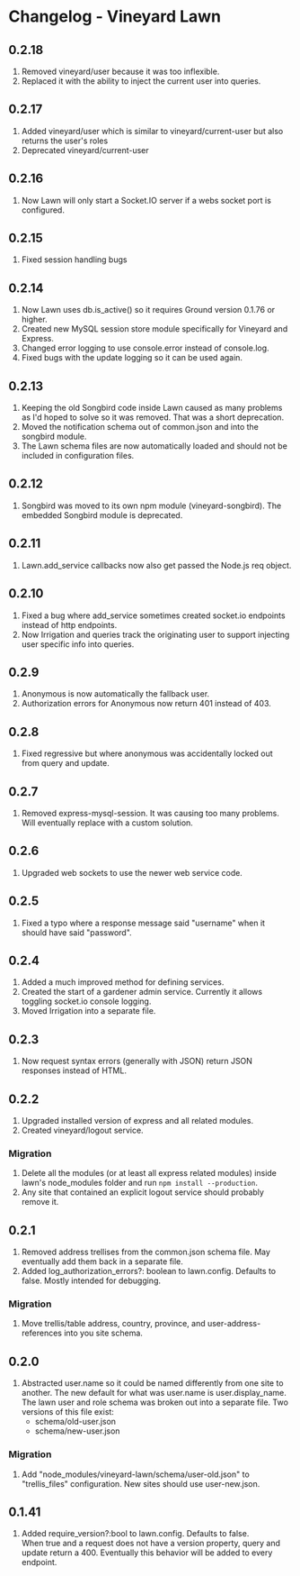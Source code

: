 # Changelog - Vineyard Lawn #

## 0.2.18 ##
1. Removed vineyard/user because it was too inflexible.
2. Replaced it with the ability to inject the current user into queries.

## 0.2.17 ##
1. Added vineyard/user which is similar to vineyard/current-user but also returns the user's roles 
2. Deprecated vineyard/current-user

## 0.2.16 ##
1. Now Lawn will only start a Socket.IO server if a webs socket port is configured.

## 0.2.15 ##
1. Fixed session handling bugs

## 0.2.14 ##
1. Now Lawn uses db.is_active() so it requires Ground version 0.1.76 or higher.
2. Created new MySQL session store module specifically for Vineyard and Express.
3. Changed error logging to use console.error instead of console.log.
4. Fixed bugs with the update logging so it can be used again.

## 0.2.13 ##
1. Keeping the old Songbird code inside Lawn caused as many problems as I'd hoped to solve so it was removed.
   That was a short deprecation.
2. Moved the notification schema out of common.json and into the songbird module.
3. The Lawn schema files are now automatically loaded and should not be included in configuration files.

## 0.2.12 ##
1. Songbird was moved to its own npm module (vineyard-songbird).  The embedded Songbird module is deprecated.

## 0.2.11 ##
1. Lawn.add_service callbacks now also get passed the Node.js req object.

## 0.2.10 ##
1. Fixed a bug where add_service sometimes created socket.io endpoints instead of http endpoints.
2. Now Irrigation and queries track the originating user to support injecting user specific info into queries.

## 0.2.9 ##
1. Anonymous is now automatically the fallback user.
2. Authorization errors for Anonymous now return 401 instead of 403.

## 0.2.8 ##
1. Fixed regressive but where anonymous was accidentally locked out from query and update.

## 0.2.7 ##
1. Removed express-mysql-session.  It was causing too many problems.  Will eventually replace with a custom solution.

## 0.2.6 ##
1. Upgraded web sockets to use the newer web service code.

## 0.2.5 ##
1. Fixed a typo where a response message said "username" when it should have said "password".

## 0.2.4 ##
1. Added a much improved method for defining services.
2. Created the start of a gardener admin service.  Currently it allows toggling socket.io console logging.
3. Moved Irrigation into a separate file.

## 0.2.3 ##
1. Now request syntax errors (generally with JSON) return JSON responses instead of HTML.

## 0.2.2 ##
1. Upgraded installed version of express and all related modules.
2. Created vineyard/logout service.

### Migration ###
  1. Delete all the modules (or at least all express related modules) inside lawn's node_modules folder
  and run `npm install --production`. 
  2. Any site that contained an explicit logout service should probably remove it.
  
## 0.2.1 ##
1. Removed address trellises from the common.json schema file.  May eventually add them back in a separate file.
2. Added log_authorization_errors?: boolean to lawn.config.  Defaults to false.  Mostly intended for debugging.

### Migration ###
  1. Move trellis/table address, country, province, and user-address-references into you site schema.

## 0.2.0 ##
1. Abstracted user.name so it could be named differently from one site to another.
  The new default for what was user.name is user.display_name.  The lawn user and role
  schema was broken out into a separate file.  Two versions of this file exist:
   * schema/old-user.json
   * schema/new-user.json

### Migration ###
  1. Add "node_modules/vineyard-lawn/schema/user-old.json"
  to "trellis_files" configuration.  New sites should use user-new.json.

## 0.1.41 ##
1. Added require_version?:bool to lawn.config.  Defaults to false.  
When true and a request does not have a version property, query and update return a 400. 
Eventually this behavior will be added to every endpoint. 